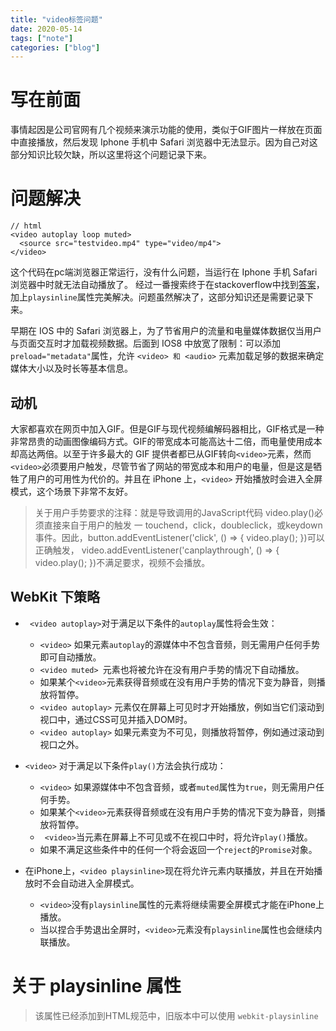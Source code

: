 ```yaml
---
title: "video标签问题"
date: 2020-05-14
tags: ["note"]
categories: ["blog"]
---
```


# 写在前面
事情起因是公司官网有几个视频来演示功能的使用，类似于GIF图片一样放在页面中直接播放，然后发现 Iphone 手机中 Safari 浏览器中无法显示。因为自己对这部分知识比较欠缺，所以这里将这个问题记录下来。

# 问题解决
```
// html
<video autoplay loop muted>
  <source src="testvideo.mp4" type="video/mp4">
</video>
```
这个代码在pc端浏览器正常运行，没有什么问题，当运行在 Iphone 手机 Safari 浏览器中时就无法自动播放了。
经过一番搜索终于在stackoverflow中找到[答案](https://stackoverflow.com/questions/43570460/html5-video-autoplay-on-iphone#)，加上`playsinline`属性完美解决。问题虽然解决了，这部分知识还是需要记录下来。


早期在 IOS 中的 Safari 浏览器上，为了节省用户的流量和电量媒体数据仅当用户与页面交互时才加载视频数据。后面到 IOS8 中放宽了限制：可以添加`preload="metadata"`属性，允许 `<video> 和 <audio>` 元素加载足够的数据来确定媒体大小以及时长等基本信息。

## 动机
大家都喜欢在网页中加入GIF。但是GIF与现代视频编解码器相比，GIF格式是一种非常昂贵的动画图像编码方式。GIF的带宽成本可能高达十二倍，而电量使用成本却高达两倍。以至于许多最大的 GIF 提供者都已从GIF转向`<video>`元素，然而`<video>`必须要用户触发，尽管节省了网站的带宽成本和用户的电量，但是这是牺牲了用户的可用性为代价的。并且在 iPhone 上，`<video>` 开始播放时会进入全屏模式，这个场景下非常不友好。

>关于用户手势要求的注释：就是导致调用的JavaScript代码 video.play()必须直接来自于用户的触发 一 touchend，click，doubleclick，或keydown事件。因此，button.addEventListener('click', () => { video.play(); })可以正确触发， video.addEventListener('canplaythrough', () => { video.play(); })不满足要求，视频不会播放。

## WebKit 下策略
* ` <video autoplay>`对于满足以下条件的`autoplay`属性将会生效：
  + `<video>` 如果元素`autoplay`的源媒体中不包含音频，则无需用户任何手势即可自动播放。
  + `<video muted> `元素也将被允许在没有用户手势的情况下自动播放。
  + 如果某个`<video>`元素获得音频或在没有用户手势的情况下变为静音，则播放将暂停。
  + `<video autoplay>` 元素仅在屏幕上可见时才开始播放，例如当它们滚动到视口中，通过CSS可见并插入DOM时。
  + `<video autoplay>` 如果元素变为不可见，则播放将暂停，例如通过滚动到视口之外。
  
* `<video>` 对于满足以下条件`play()`方法会执行成功：
  + `<video>` 如果源媒体中不包含音频，或者`muted`属性为`true`，则无需用户任何手势。
  + 如果某个`<video>`元素获得音频或在没有用户手势的情况下变为静音，则播放将暂停。
  + ` <video>`当元素在屏幕上不可见或不在视口中时，将允许`play()`播放。
  + 如果不满足这些条件中的任何一个将会返回一个`reject`的`Promise`对象。
  
* 在iPhone上，`<video playsinline>`现在将允许元素内联播放，并且在开始播放时不会自动进入全屏模式。
  + `<video>`没有`playsinline`属性的元素将继续需要全屏模式才能在iPhone上播放。
  + 当以捏合手势退出全屏时，`<video>`元素没有`playsinline`属性也会继续内联播放。


# 关于 playsinline 属性

> 该属性已经添加到HTML规范中，旧版本中可以使用 `webkit-playsinline`